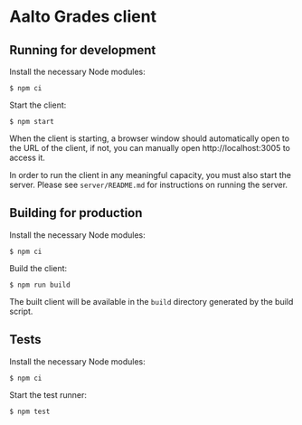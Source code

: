 <!--
SPDX-FileCopyrightText: 2022 The Aalto Grades Developers

SPDX-License-Identifier: MIT
-->

# Aalto Grades client

## Running for development

Install the necessary Node modules:
```
$ npm ci
```
Start the client:
```
$ npm start
```

When the client is starting, a browser window should automatically open to the
URL of the client, if not, you can manually open http://localhost:3005 to
access it.

In order to run the client in any meaningful capacity, you must also start the
server. Please see `server/README.md` for instructions on running the server.

## Building for production

Install the necessary Node modules:
```
$ npm ci
```
Build the client:
```
$ npm run build
```

The built client will be available in the `build` directory generated by the
build script.

## Tests

Install the necessary Node modules:
```
$ npm ci
```
Start the test runner:
```
$ npm test
```

